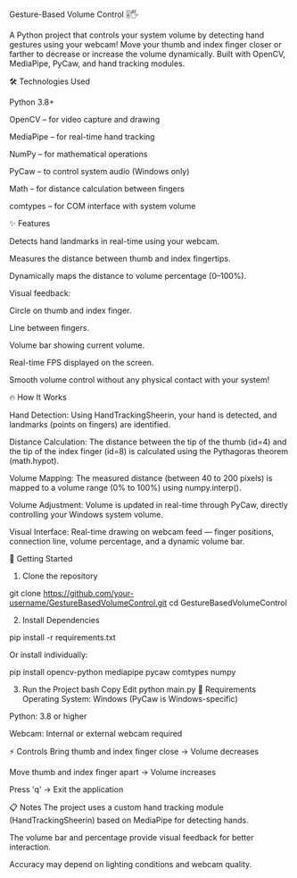 Gesture-Based Volume Control 🎚️🖐️

A Python project that controls your system volume by detecting hand gestures using your webcam!
Move your thumb and index finger closer or farther to decrease or increase the volume dynamically.
Built with OpenCV, MediaPipe, PyCaw, and hand tracking modules.


🛠️ Technologies Used

Python 3.8+

OpenCV – for video capture and drawing

MediaPipe – for real-time hand tracking

NumPy – for mathematical operations

PyCaw – to control system audio (Windows only)

Math – for distance calculation between fingers

comtypes – for COM interface with system volume


✨ Features

Detects hand landmarks in real-time using your webcam.

Measures the distance between thumb and index fingertips.

Dynamically maps the distance to volume percentage (0–100%).

Visual feedback:

Circle on thumb and index finger.

Line between fingers.

Volume bar showing current volume.

Real-time FPS displayed on the screen.

Smooth volume control without any physical contact with your system!

🔥 How It Works

Hand Detection:
Using HandTrackingSheerin, your hand is detected, and landmarks (points on fingers) are identified.

Distance Calculation:
The distance between the tip of the thumb (id=4) and the tip of the index finger (id=8) is calculated using the Pythagoras theorem (math.hypot).

Volume Mapping:
The measured distance (between 40 to 200 pixels) is mapped to a volume range (0% to 100%) using numpy.interp().

Volume Adjustment:
Volume is updated in real-time through PyCaw, directly controlling your Windows system volume.

Visual Interface:
Real-time drawing on webcam feed — finger positions, connection line, volume percentage, and a dynamic volume bar.

🚀 Getting Started

1. Clone the repository

git clone https://github.com/your-username/GestureBasedVolumeControl.git
cd GestureBasedVolumeControl

2. Install Dependencies

pip install -r requirements.txt

Or install individually:

pip install opencv-python mediapipe pycaw comtypes numpy

3. Run the Project
bash
Copy
Edit
python main.py
📜 Requirements
Operating System: Windows (PyCaw is Windows-specific)

Python: 3.8 or higher

Webcam: Internal or external webcam required

⚡ Controls
Bring thumb and index finger close → Volume decreases

Move thumb and index finger apart → Volume increases

Press 'q' → Exit the application

📋 Notes
The project uses a custom hand tracking module (HandTrackingSheerin) based on MediaPipe for detecting hands.

The volume bar and percentage provide visual feedback for better interaction.

Accuracy may depend on lighting conditions and webcam quality.

